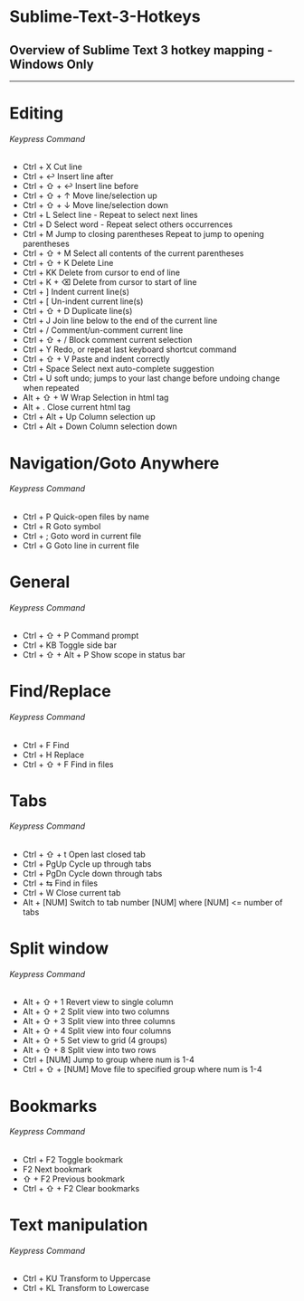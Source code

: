 # Sublime-Text-3-Hotkeys
## Overview of Sublime Text 3 hotkey mapping - Windows Only

--------------------------

# Editing	
###### Keypress	Command
* Ctrl + X	Cut line
* Ctrl + ↩	Insert line after
* Ctrl + ⇧ + ↩	Insert line before
* Ctrl + ⇧ + ↑	Move line/selection up
* Ctrl + ⇧ + ↓	Move line/selection down
* Ctrl + L	Select line - Repeat to select next lines
* Ctrl + D	Select word - Repeat select others occurrences
* Ctrl + M	Jump to closing parentheses Repeat to jump to opening parentheses
* Ctrl + ⇧ + M	Select all contents of the current parentheses
* Ctrl + ⇧ + K	Delete Line
* Ctrl + KK	Delete from cursor to end of line
* Ctrl + K + ⌫	Delete from cursor to start of line
* Ctrl + ]	Indent current line(s)
* Ctrl + [	Un-indent current line(s)
* Ctrl + ⇧ + D	Duplicate line(s)
* Ctrl + J	Join line below to the end of the current line
* Ctrl + /	Comment/un-comment current line
* Ctrl + ⇧ + /	Block comment current selection
* Ctrl + Y	Redo, or repeat last keyboard shortcut command
* Ctrl + ⇧ + V	Paste and indent correctly
* Ctrl + Space	Select next auto-complete suggestion
* Ctrl + U	soft undo; jumps to your last change before undoing change when repeated
* Alt + ⇧ + W	Wrap Selection in html tag
* Alt + .	Close current html tag
* Ctrl + Alt + Up	Column selection up
* Ctrl + Alt + Down	Column selection down


# Navigation/Goto Anywhere
###### Keypress	Command
* Ctrl + P	Quick-open files by name
* Ctrl + R	Goto symbol
* Ctrl + ;	Goto word in current file
* Ctrl + G	Goto line in current file

# General	
###### Keypress	Command
* Ctrl + ⇧ + P	Command prompt
* Ctrl + KB	Toggle side bar
* Ctrl + ⇧ + Alt + P	Show scope in status bar

# Find/Replace	
###### Keypress	Command
* Ctrl + F	Find
* Ctrl + H	Replace
* Ctrl + ⇧ + F	Find in files

# Tabs	
###### Keypress	Command
* Ctrl + ⇧ + t	Open last closed tab
* Ctrl + PgUp	Cycle up through tabs
* Ctrl + PgDn	Cycle down through tabs
* Ctrl + ⇆	Find in files
* Ctrl + W	Close current tab
* Alt + [NUM]	Switch to tab number [NUM] where [NUM] <= number of tabs

# Split window	
###### Keypress	Command
* Alt + ⇧ + 1	Revert view to single column
* Alt + ⇧ + 2	Split view into two columns
* Alt + ⇧ + 3	Split view into three columns
* Alt + ⇧ + 4	Split view into four columns
* Alt + ⇧ + 5	Set view to grid (4 groups)
* Alt + ⇧ + 8	Split view into two rows
* Ctrl + [NUM]	Jump to group where num is 1-4
* Ctrl + ⇧ + [NUM]	Move file to specified group where num is 1-4

# Bookmarks	
######  Keypress	Command
* Ctrl + F2	Toggle bookmark
* F2	Next bookmark
* ⇧ + F2	Previous bookmark
* Ctrl + ⇧ + F2	Clear bookmarks

# Text manipulation
###### Keypress	Command
* Ctrl + KU	Transform to Uppercase
* Ctrl + KL	Transform to Lowercase

